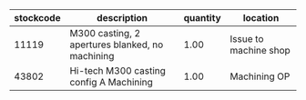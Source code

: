 |stockcode|description|quantity|location|
|---------|-----------|--------|--------|
|11119|M300 casting, 2 apertures blanked, no machining|1.00|Issue to machine shop|
|43802|Hi-tech M300 casting config A Machining|1.00|Machining OP|
